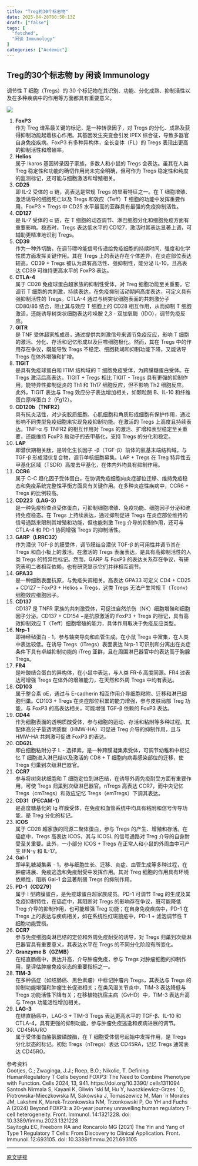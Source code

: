 ```yaml
---
title: "Treg的30个标志物"
date: 2025-04-28T00:50:13Z
draft: ["false"]
tags: [
  "fetched",
  "闲谈 Immunology"
]
categories: ["Acdemic"]
---
```

Treg的30个标志物 by 闲谈 Immunology
------
<div><p data-pm-slice="0 0 []" data-mpa-action-id="m9hr6a743ht"><span leaf="">调节性 T 细胞（Tregs）的 30 个标记物在其识别、功能、分化成熟、抑制活性以及在多种疾病中的作用等方面都具有重要意义。</span></p><section nodeleaf=""><img data-imgfileid="100002637" data-ratio="0.3148148148148148" data-s="300,640" data-src="https://mmbiz.qpic.cn/mmbiz_png/OTqlKiaoeWib6w5SR1R7YXKhUbvkqRu96M3YAJR6yrRic3gnhWbHsw94UkGhFNLyXrG8ia0nqSSCXMSl6FUjVunUpg/640?wx_fmt=png&amp;from=appmsg" data-type="png" data-w="1080" type="block" src="https://mmbiz.qpic.cn/mmbiz_png/OTqlKiaoeWib6w5SR1R7YXKhUbvkqRu96M3YAJR6yrRic3gnhWbHsw94UkGhFNLyXrG8ia0nqSSCXMSl6FUjVunUpg/640?wx_fmt=png&amp;from=appmsg"></section><ol><li><strong><span leaf="">FoxP3</span></strong><section><span leaf="">作为 Treg 谱系最关键的标记，是一种转录因子，对 Tregs 的分化、成熟及获得抑制功能起着核心作用。其基因发生突变会引发 IPEX 综合征，导致多器官自身免疫疾病。FoxP3 有多种异构体，全长变体（FL）的 Tregs 表现出更高的抑制活性和增殖率。</span></section></li><li><strong><span leaf="">Helios</span></strong><section><span leaf="">属于 Ikaros 基因转录因子家族，多数人和小鼠的 Tregs 会表达。虽其在人类 Treg 稳定性和功能的确切作用尚未完全明确，但可作为 Tregs 稳定性和纯度的监测标记，还可能与细胞激活和增殖相关。</span></section></li><li><strong><span leaf="">CD25</span></strong><section><span leaf="">即 IL-2 受体的 α 链，高表达是常规 Tregs 的显著特征之一。在 T 细胞增殖、激活诱导的细胞死亡以及 Tregs 和效应（Teff）T 细胞的功能中发挥重要作用，FoxP3 + Tregs 中 CD25 水平最高的亚群具有最强的免疫抑制活性。</span></section></li><li><strong><span leaf="">CD127</span></strong><section><span leaf="">是 IL-7 受体的 α 链，在 T 细胞的动态调节、淋巴细胞分化和细胞免疫方面有重要影响。稳态时，Tregs 表达低水平的 CD127，激活时其表达显著上调，可辅助更精准地识别 Tregs。</span></section></li><li><strong><span leaf="">CD39</span></strong><section><span leaf="">作为一种外切酶，在调节嘌呤能信号传递给免疫细胞的持续时间、强度和化学性质方面发挥关键作用。其在 Tregs 上的表达存在个体差异，在炎症部位表达较高。CD39 + Tregs 被认为具有高活性、强抑制性，能分泌 IL-10，且高表达 CD39 可维持更高水平的 FoxP3 表达。</span></section></li><li><strong><span leaf="">CTLA-4</span></strong><section><span leaf="">属于 CD28 免疫球蛋白超家族的抑制性受体，对 Treg 细胞功能至关重要。它调节 T 细胞的共刺激，持续表达，在免疫抑制活动期间高度表达，可定义具有强抑制活性的 Tregs。CTLA-4 通过与树突状细胞表面的共刺激分子 CD80/86 结合，阻止其与效应 T 细胞上的 CD28 相互作用，从而抑制 T 细胞激活，还能诱导树突状细胞表达吲哚胺 2,3 - 双加氧酶（IDO），调节免疫反应。</span></section></li><li><strong><span leaf="">GITR</span></strong><section><span leaf="">是 TNF 受体超家族成员，通过提供共刺激信号来调节免疫反应，影响 T 细胞的激活、分化、存活和记忆形成以及巨噬细胞极化。然而，其在 Tregs 中的作用存在争议，既能导致 Tregs 不稳定、细胞耗竭和抑制功能下降，又能诱导 Tregs 在体外增殖和扩增。</span></section></li><li><strong><span leaf="">TIGIT</span></strong><section><span leaf="">是具有免疫球蛋白和 ITIM 结构域的 T 细胞免疫受体，为跨膜糖蛋白受体。在 Tregs 激活后高表达，TIGIT + Tregs 相比 TIGIT - Tregs 具有更强的抑制作用，能特异性抑制促炎的 Th1 和 Th17 细胞反应，但不影响 Th2 细胞反应。此外，TIGIT 表达与 Treg 效应分子表达增加相关，如颗粒酶 B、IL-10 和纤维蛋白原样蛋白 2（Fg12）。</span></section></li><li><strong><span leaf="">CD120b（TNFR2）</span></strong><section><span leaf="">具有抗炎活性，对少突胶质细胞、心肌细胞和角质形成细胞有保护作用，通过影响不同类型免疫细胞来实现免疫抑制功能。在激活的 Tregs 上高度且持续表达，TNF-α 与 TNFR2 的相互作用对 Tregs 的激活、扩增和表型稳定至关重要，还能维持 FoxP3 启动子的去甲基化，支持 Tregs 的分化和稳定。</span></section></li><li><strong><span leaf="">LAP</span></strong><section><span leaf="">即潜伏期相关肽，是转化生长因子 -β（TGF-β）前体的氨基末端结构域，与 TGF-β 形成潜伏复合物，调节单核细胞募集。LAP + Tregs 在 Treg 特异性去甲基化区域（TSDR）高度去甲基化，在体内外均具有抑制作用。</span></section></li><li><strong><span leaf="">CCR6</span></strong><section><span leaf="">属于 C-C 趋化因子受体蛋白，在协调免疫细胞向炎症部位迁移、维持免疫稳态和免疫系统完整性平衡方面具有关键作用。在多种炎症性疾病中，CCR6 + Tregs 的比例较高。</span></section></li><li><strong><span leaf="">CD223（LAG-3）</span></strong><section><span leaf="">是一种免疫检查点受体蛋白，可抑制细胞增殖、免疫功能、细胞因子分泌和维持免疫稳态。在 Tregs 上持续表达，通过抑制促进 Tregs 在炎症部位维持的信号通路来限制其增殖和功能，但也能刺激 Treg 介导的抑制作用，还可与 CTLA-4 和 PD-1 协同增强 Tregs 的抑制活性。</span></section></li><li><strong><span leaf="">GARP（LRRC32）</span></strong><section><span leaf="">作为潜伏 TGF-β 的膜受体，调节膜结合潜伏 TGF-β 的可用性并调节其在 Tregs 和血小板上的激活。在激活的 Tregs 表面表达，是具有高抑制活性的人类 Tregs 的特异性标记。然而，GARP 与 FoxP3 的表达关系存在争议，有研究表明二者相互依赖，也有研究显示它们并非相互调节。</span></section></li><li><strong><span leaf="">GPA33</span></strong><section><span leaf="">是一种细胞表面抗原，与免疫失调相关。高表达 GPA33 可定义 CD4 + CD25 + CD127 – FoxP3 + Helios + Tregs，这类 Tregs 无法产生常规 T（Tconv）细胞效应细胞因子。</span></section></li><li><strong><span leaf="">CD137</span></strong><section><span leaf="">CD137 是 TNFR 家族的共刺激受体，可促进自然杀伤（NK）细胞增殖和细胞因子分泌。CD137 + CD154 −是抗原激活的 FoxP3 + Tregs 的标记，具有高效抑制效应 T（Teff）细胞增殖的能力，具体作用取决于免疫反应类型。</span></section></li><li><strong><span leaf="">Nrp-1</span></strong><section><span leaf="">即神经毡蛋白 - 1，参与轴突导向和血管生成。在小鼠 Tregs 中富集，在人类中表达较低。在诱导 Tregs（iTregs）表面表达 Nrp-1 可识别和分离出在炎症条件下具有卓越抑制功能的 iTreg 亚群，且在周围淋巴器官中的表达高于胸腺 Tregs。</span></section></li><li><strong><span leaf="">FR4</span></strong><section><span leaf="">是叶酸结合蛋白的异构体，在小鼠中表达，与人类 FR-δ 高度同源。FR4 过表达可增强 Tregs 在体外的增殖能力，在天然和外周 Tregs 中均有表达。</span></section></li><li><strong><span leaf="">CD103</span></strong><section><span leaf="">属于整合素 αE，通过与 E-cadherin 相互作用介导细胞粘附、迁移和淋巴细胞归巢。CD103 + Tregs 在炎症部位积累的能力增强，参与皮肤局部 Treg 功能，与 FoxP3 的高表达相关，可能增强 TGF-β 依赖的 FoxP3 表达。</span></section></li><li><strong><span leaf="">CD44</span></strong><section><span leaf="">作为细胞表面的透明质酸受体，参与细胞的运动、存活和粘附等多种过程。其配体高分子量透明质酸（HMW-HA）可促进 Treg 介导的抑制作用，且与 HMW-HA 共刺激可促进 FoxP3 的表达。</span></section></li><li><strong><span leaf="">CD62L</span></strong><section><span leaf="">即白细胞粘附分子 L - 选择素，是一种跨膜凝集素受体，可调节幼稚和中枢记忆 T 细胞进入淋巴结以及激活的 CD8 + T 细胞向病毒感染部位的迁移，使 Tregs 归巢到次级淋巴器官。</span></section></li><li><strong><span leaf="">CCR7</span></strong><section><span leaf="">参与将树突状细胞和 T 细胞定位到淋巴结，在诱导外周免疫耐受方面有重要作用，可使 Tregs 归巢到次级淋巴器官。nTregs 高表达 CCR7，而中央记忆 Tregs（cmTregs）和效应记忆 Tregs（emTregs）下调其表达。</span></section></li><li><strong><span leaf="">CD31（PECAM-1）</span></strong><section><span leaf="">是高度糖基化的 Ig 样膜受体，在免疫和血管系统中均具有粘附和信号传导功能，是 Treg 分化的标记。</span></section></li><li><strong><span leaf="">ICOS</span></strong><section><span leaf="">属于 CD28 超家族的同源二聚体蛋白，参与 Tregs 的产生、增殖和存活。在癌症中，Tregs 高表达 ICOS，其与 ICOSL 的信号通路对 Treg 介导的自身耐受至关重要。此外，一小部分 ICOS + Tregs 在正常人和小鼠的外周血中可产生 IFN-γ 和 IL-17。</span></section></li><li><strong><span leaf="">Gal-1</span></strong><section><span leaf="">即半乳糖凝集素 - 1，参与细胞生长、迁移、炎症、血管生成等多种过程，在肿瘤进展、免疫逃逸和免疫耐受中发挥作用。其对 Treg 细胞的作用具有环境依赖性，阻断 Gal-1 会显著削弱 Tregs 的抑制作用。</span></section></li><li><strong><span leaf="">PD-1（CD279）</span></strong><section><span leaf="">属于 I 型跨膜蛋白，是免疫球蛋白超家族成员。PD-1 可调节 Treg 的生成及其免疫抑制特性，在癌症中，其阻断对 Tregs 的影响存在争议，既可能降低 Treg 介导的抑制作用，也可能增强 Treg 功能；在自身免疫疾病中，PD-1 在 Tregs 上的表达与疾病相关，如在系统性红斑狼疮中，PD-1 + 滤泡调节性 T 细胞功能受损。</span></section></li><li><strong><span leaf="">CCR7</span></strong><section><span leaf="">参与免疫细胞向淋巴结的定位和外周免疫耐受的诱导，对 Tregs 归巢到次级淋巴器官具有重要意义，其表达水平在 Tregs 的不同分化阶段有所变化。</span></section></li><li><strong><span leaf="">Granzyme B（GZMB）</span></strong><section><span leaf="">在结直肠癌中，表达升高，介导肿瘤免疫，参与 Tregs 对肿瘤细胞的抑制作用，是评估肿瘤免疫状态的重要指标之一。</span></section></li><li><strong><span leaf="">TIM-3</span></strong><section><span leaf="">在多种癌症（如结肠癌、黑色素瘤）中标记肿瘤内 Tregs，其表达与 Tregs 的抑制功能增强和肿瘤生长促进相关；在类风湿关节炎中，TIM-3 表达降低与 Tregs 功能活性下降有关；在移植物抗宿主病（GvHD）中，TIM-3 表达升高与 Tregs 功能活性增加相关。</span></section></li><li><strong><span leaf="">LAG-3 </span></strong><section><span leaf="">在结直肠癌中，LAG-3 + TIM-3 Tregs 表达更高水平的 TGF-β、IL-10 和 CTLA-4，具有更强的抑制功能，参与肿瘤免疫逃逸和疾病进展的调节。</span></section></li><li><section><span leaf=""><span textstyle=""> CD45RA/RO</span></span></section><section><span leaf="">属于受体蛋白酪氨酸磷酸酶，在 T 细胞受体信号起始中发挥作用，是 Tregs 分化状态的标记。初始 Tregs（nTregs）表达 CD45RA，记忆 Tregs 通常表达 CD45RO。</span></section></li></ol><section data-mpa-action-id="m9hr6a741419"><span leaf="" data-mpa-action-id="m9hrxhdu1eev">参考资料</span></section><section data-mpa-action-id="m9hr6a741419"><span leaf="">Gootjes, C.; Zwaginga, J.J.; Roep, B.O.; Nikolic, T. Defining HumanRegulatory T Cells beyond FOXP3: The Need to Combine Phenotype with Function. Cells 2024, 13, 941. https://doi.org/10.3390/ cells1311094</span></section><section data-mpa-action-id="m9hr6a741419"><span leaf="" data-mpa-action-id="m9hrset4cvi">Santosh Nirmala S, Kayani K, Gliwin ´ski M, Hu Y, Iwaszkiewicz-Grzes ´ D, Piotrowska-Mieczkowska M, Sakowska J, Tomaszewicz M, Marı ´n Morales JM, Lakshmi K, Marek-Trzonkowska NM, Trzonkowski P, Oo YH and Fuchs A (2024) Beyond FOXP3: a 20-year journey unravelling human regulatory T-cell heterogeneity. Front. Immunol. 14:1321228. doi: 10.3389/fimmu.2023.1321228</span></section><section data-mpa-action-id="m9hr6a741419"><span leaf="" data-mpa-action-id="m9hrxhdu4ow">Sayitoglu EC, Freeborn RA and Roncarolo MG (2021) The Yin and Yang of Type 1 Regulatory T Cells: From Discovery to Clinical Application. Front. Immunol. 12:693105. doi: 10.3389/fimmu.2021.693105</span></section><section nodeleaf=""><mp-common-profile data-pluginname="mpprofile" data-nickname="闲谈 Immunology" data-alias="xiantanimmunology" data-from="0" data-headimg="http://mmbiz.qpic.cn/mmbiz_png/h4TnoxFENicSUg9Zeq93L0JONScSZFlntu2ygj7iaq0trvU3x8sot8hpJ5U6PmtPsys5kiaqkTv364qWAdIQgqoSQ/0?wx_fmt=png" data-signature="专注ImmunoBiology，桥接基础研究与产业应用！" data-id="Mzg2OTczNjI0OQ==" data-is_biz_ban="0" data-service_type="1" data-verify_status="2"></mp-common-profile></section><p><mp-style-type data-value="3"></mp-style-type></p></div>  
<hr>
<a href="https://mp.weixin.qq.com/s/skrwfOA4wERU8kXJh75naA",target="_blank" rel="noopener noreferrer">原文链接</a>
